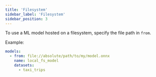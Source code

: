 ```yaml
---
title: 'Filesystem'
sidebar_label: 'Filesystem'
sidebar_position: 3
---
```


To use a ML model hosted on a filesystem, specify the file path in `from`.

Example:

```yaml
models:
  - from: file://absolute/path/to/my/model.onnx
    name: local_fs_model
    datasets:
      - taxi_trips
```
